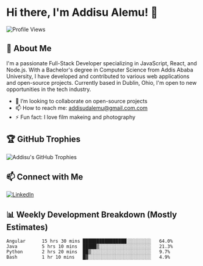 # Hi there, I'm Addisu Alemu! 👋

![Profile Views](https://komarev.com/ghpvc/?username=AddisuAlemu&color=blue)

## 🚀 About Me

I'm a passionate Full-Stack Developer specializing in JavaScript, React, and Node.js. With a Bachelor's degree in Computer Science from Addis Ababa University, I have developed and contributed to various web applications and open-source projects. Currently based in Dublin, Ohio, I'm open to new opportunities in the tech industry.

- 👯 I’m looking to collaborate on open-source projects
- 📫 How to reach me: [addisudalemu@gmail.com.com](mailto:addisudalemu@gmail.com)
- ⚡ Fun fact: I love film makeing and photography

## 🏆 GitHub Trophies
![Addisu's GitHub Trophies](https://github-profile-trophy.vercel.app/?username=johnsales&theme=algolia)

## 📫 Connect with Me
[![LinkedIn](https://img.shields.io/badge/-LinkedIn-0077B5?style=flat&logo=linkedin)](https://www.linkedin.com/in/addisu-alemu/)


## 📊 Weekly Development Breakdown (Mostly Estimates)

<!--START_SECTION:waka-->
```text
Angular      15 hrs 30 mins ████████████████░░░░░░░░░   64.0%
Java         5 hrs 10 mins  █████▒░░░░░░░░░░░░░░░░░░░   21.3%
Python       2 hrs 20 mins  ██▒░░░░░░░░░░░░░░░░░░░░░░   9.7%
Bash         1 hr 10 mins   █▓░░░░░░░░░░░░░░░░░░░░░░░   4.9%
```
<!--END_SECTION:waka-->
